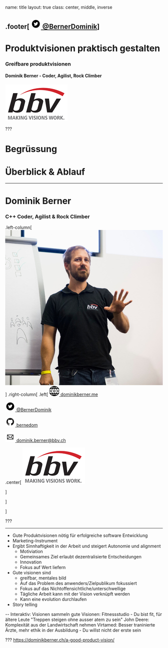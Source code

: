name: title
layout: true
class: center, middle, inverse

.footer[ [![twitter](twitter_icon.png) @BernerDominik](https://twitter.com/BernerDominik)]
---

Produktvisionen praktisch gestalten
===

### Greifbare produktvisionen

#### Dominik Berner - Coder, Agilist, Rock Climber

![](logo_bbv_thumb.png)

???

# Begrüssung

# Überblick & Ablauf

---

# Dominik Berner

### C++ Coder, Agilist & Rock Climber
.left-column[
 ![Me](profile_picture_presenting.jpg)
]
.right-column[
.left[
[![web](web_icon.png) dominikberner.me](http://dominikberner.me)

[![twitter](twitter_icon.png) @BernerDominik](https://twitter.com/BernerDominik)

[![github](github_icon.png) bernedom](https://github.com/bernedom)

[![mail](mail_icon.png) dominik.berner@bbv.ch](mailto:dominik.berner@bbv.ch)


.center[
![](logo_bbv_thumb.png)

]

]

]
 

???

---

- Gute Produktvisionen nötig für erfolgreiche software Entwicklung
- Marketing-Instrument 
- Ergibt Sinnhaftigkeit in der Arbeit und steigert Autonomie und alignment 
  - Motiviation
  - Gemeinsames Ziel erlaubt dezentralisierte Entscheidungen
  - Innovation
  - Fokus auf Wert liefern
- Gute visionen sind
  - greifbar, mentales bild
  - Auf das Problem des anwenders/Zielpublikum fokussiert
  - Fokus auf das Nichtoffensichtliche/unterschwellige
  - Tägliche Arbeit kann mit der Vision verknüpft werden
  - Kann eine evolution durchlaufen
- Story telling

-- Interaktiv: Visionen sammeln
 gute Visionen: Fitnessstudio - Du bist fit, für ältere Leute "Treppen steigen ohne ausser atem zu sein"
 John Deere: Komplexität aus der Landwirtschaft nehmen
 Virtamed: Besser traninierte Ärzte, mehr ethik in der Ausbildung - Du willst nicht der erste sein
 


???
https://dominikberner.ch/a-good-product-vision/
